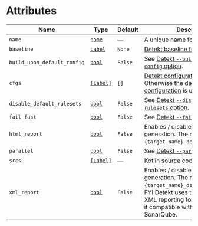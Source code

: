 <!-- Generated with Stardoc: http://skydoc.bazel.build -->

# Attributes

Name           | Type                               | Default            | Description
---------------|------------------------------------|--------------------|------------
`name` | [`name`](https://docs.bazel.build/versions/master/build-ref.html#name) | — | A unique name for this target.
`baseline` | [`Label`](https://docs.bazel.build/versions/master/skylark/lib/Label.html) | `None` | [Detekt baseline file](https://arturbosch.github.io/detekt/baseline.html).
`build_upon_default_config` | [`bool`](https://docs.bazel.build/versions/master/skylark/lib/bool.html) | `False` | See [Detekt `--build-upon-default-config` option](https://arturbosch.github.io/detekt/cli.html).
`cfgs` | [`[Label]`](https://docs.bazel.build/versions/master/skylark/lib/list.html) | `[]` | [Detekt configuration files](https://arturbosch.github.io/detekt/configurations.html). Otherwise [the default configuration](https://github.com/arturbosch/detekt/blob/master/detekt-cli/src/main/resources/default-detekt-config.yml) is used.
`disable_default_rulesets` | [`bool`](https://docs.bazel.build/versions/master/skylark/lib/bool.html) | `False` | See [Detekt `--disable-default-rulesets` option](https://arturbosch.github.io/detekt/cli.html).
`fail_fast` | [`bool`](https://docs.bazel.build/versions/master/skylark/lib/bool.html) | `False` | See [Detekt `--fail-fast` option](https://arturbosch.github.io/detekt/cli.html).
`html_report` | [`bool`](https://docs.bazel.build/versions/master/skylark/lib/bool.html) | `False` | Enables / disables the HTML report generation. The report file name is `{target_name}_detekt_report.html`.
`parallel` | [`bool`](https://docs.bazel.build/versions/master/skylark/lib/bool.html) | `False` | See [Detekt `--parallel` option](https://arturbosch.github.io/detekt/cli.html).
`srcs` | [`[Label]`](https://docs.bazel.build/versions/master/skylark/lib/list.html) | — | Kotlin source code files.
`xml_report` | [`bool`](https://docs.bazel.build/versions/master/skylark/lib/bool.html) | `False` | Enables / disables the XML report generation. The report file name is `{target_name}_detekt_report.xml`. FYI Detekt uses the Checkstyle XML reporting format which makes it compatible with tools like SonarQube.

